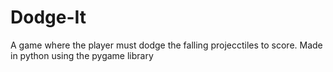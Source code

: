 # Dodge-It
A game where the player must dodge the falling projecctiles to score. Made in python using the pygame library
